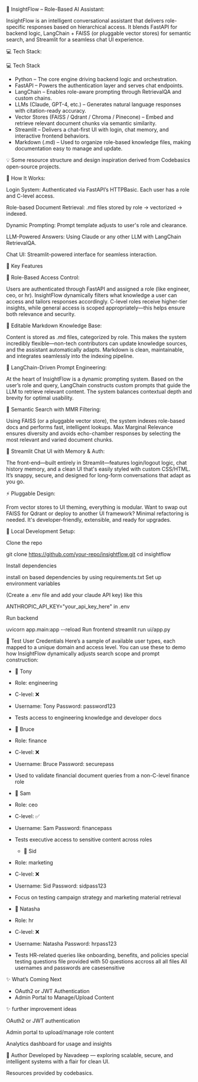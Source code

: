 🌊 InsightFlow – Role-Based AI Assistant:

InsightFlow is an intelligent conversational assistant that delivers role-specific responses based on hierarchical access. It blends FastAPI for backend logic, LangChain + FAISS (or pluggable vector stores) for semantic search, and Streamlit for a seamless chat UI experience.

💻 Tech Stack:

💻 Tech Stack
- Python – The core engine driving backend logic and orchestration.
- FastAPI – Powers the authentication layer and serves chat endpoints.
- LangChain – Enables role-aware prompting through RetrievalQA and custom chains.
- LLMs (Claude, GPT-4, etc.) – Generates natural language responses with citation-ready accuracy.
- Vector Stores (FAISS / Qdrant / Chroma / Pinecone) – Embed and retrieve relevant document chunks via semantic similarity.
- Streamlit – Delivers a chat-first UI with login, chat memory, and interactive frontend behaviors.
- Markdown (.md) – Used to organize role-based knowledge files, making documentation easy to manage and update.

💡 Some resource structure and design inspiration derived from Codebasics open-source projects.



🚀 How It Works:

Login System: Authenticated via FastAPI’s HTTPBasic. Each user has a role and C-level access.

Role-based Document Retrieval: .md files stored by role → vectorized → indexed.

Dynamic Prompting: Prompt template adjusts to user's role and clearance.

LLM-Powered Answers: Using Claude or any other LLM with LangChain RetrievalQA.

Chat UI: Streamlit-powered interface for seamless interaction.


🔑 Key Features

🔐 Role-Based Access Control:

Users are authenticated through FastAPI and assigned a role (like engineer, ceo, or hr). InsightFlow dynamically filters what knowledge a user can access and tailors responses accordingly. C-level roles receive higher-tier insights, while general access is scoped appropriately—this helps ensure both relevance and security.

📄 Editable Markdown Knowledge Base:

Content is stored as .md files, categorized by role. This makes the system incredibly flexible—non-tech contributors can update knowledge sources, and the assistant automatically adapts. Markdown is clean, maintainable, and integrates seamlessly into the indexing pipeline.

🧠 LangChain-Driven Prompt Engineering:

At the heart of InsightFlow is a dynamic prompting system. Based on the user’s role and query, LangChain constructs custom prompts that guide the LLM to retrieve relevant content. The system balances contextual depth and brevity for optimal usability.

🔎 Semantic Search with MMR Filtering:

Using FAISS (or a pluggable vector store), the system indexes role-based docs and performs fast, intelligent lookups. Max Marginal Relevance ensures diversity and avoids echo-chamber responses by selecting the most relevant and varied document chunks.

💬 Streamlit Chat UI with Memory & Auth:

The front-end—built entirely in Streamlit—features login/logout logic, chat history memory, and a clean UI that's easily styled with custom CSS/HTML. It’s snappy, secure, and designed for long-form conversations that adapt as you go.

⚡ Pluggable Design:

From vector stores to UI theming, everything is modular. Want to swap out FAISS for Qdrant or deploy to another UI framework? Minimal refactoring is needed. It's developer-friendly, extensible, and ready for upgrades.


🧪 Local Development Setup:

 Clone the repo
 
git clone https://github.com/your-repo/insightflow.git
cd insightflow

Install dependencies

install on based dependencies by using requirements.txt
Set up environment variables

 (Create a .env file and add your 
 claude API key) like this 
 
ANTHROPIC_API_KEY="your_api_key_here" in .env

 Run backend
 
uvicorn app.main:app --reload
 Run frontend
streamlit run ui/app.py


🧍 Test User Credentials
Here’s a sample of available user types, each mapped to a unique domain and access level. You can use these to demo how InsightFlow dynamically adjusts search scope and prompt construction:
- 👷 Tony
- Role: engineering
- C-level: ❌
- Username: Tony  Password: password123
- Tests access to engineering knowledge and developer docs
- 💼 Bruce
- Role: finance
- C-level: ❌
- Username: Bruce  Password: securepass
- Used to validate financial document queries from a non-C-level finance role
- 🧠 Sam
- Role: ceo
- C-level: ✅
- Username: Sam  Password: financepass
- Tests executive access to sensitive content across roles

  - 📣 Sid
- Role: marketing
- C-level: ❌
- Username: Sid  Password: sidpass123
- Focus on testing campaign strategy and marketing material retrieval
- 🧾 Natasha
- Role: hr
- C-level: ❌
- Username: Natasha  Password: hrpass123
- Tests HR-related queries like onboarding, benefits, and policies
special testing questions file provided with 50 questions accross all all files
All usernames and passwords are casesensitive
  

✨ What’s Coming Next
- OAuth2 or JWT Authentication
- Admin Portal to Manage/Upload Content




✨ further improvement ideas

OAuth2 or JWT authentication

Admin portal to upload/manage role content

Analytics dashboard for usage and insights

🤝 Author
Developed by Navadeep — exploring scalable, secure, and intelligent systems with a flair for clean UI.

 Resources provided by codebasics.
